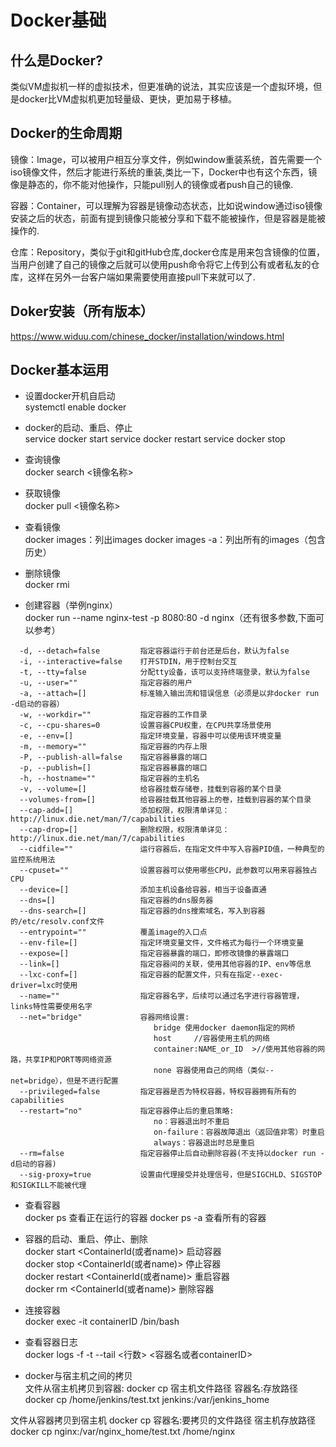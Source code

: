 # Docker基础

## 什么是Docker?
类似VM虚拟机一样的虚拟技术，但更准确的说法，其实应该是一个虚拟环境，但是docker比VM虚拟机更加轻量级、更快，更加易于移植。

## Docker的生命周期
镜像：Image，可以被用户相互分享文件，例如window重装系统，首先需要一个iso镜像文件，然后才能进行系统的重装,类比一下，Docker中也有这个东西，镜像是静态的，你不能对他操作，只能pull别人的镜像或者push自己的镜像.

容器：Container，可以理解为容器是镜像动态状态，比如说window通过iso镜像安装之后的状态，前面有提到镜像只能被分享和下载不能被操作，但是容器是能被操作的.

仓库：Repository，类似于git和gitHub仓库,docker仓库是用来包含镜像的位置，当用户创建了自己的镜像之后就可以使用push命令将它上传到公有或者私友的仓库，这样在另外一台客户端如果需要使用直接pull下来就可以了.


## Doker安装（所有版本）
https://www.widuu.com/chinese_docker/installation/windows.html

## Docker基本运用
* 设置docker开机自启动<br>
systemctl enable docker
  
* docker的启动、重启、停止<br>
service docker start
service docker restart
service docker stop

* 查询镜像<br>
docker search <镜像名称>

* 获取镜像<br>
docker pull <镜像名称>

* 查看镜像<br>
 docker images：列出images
 docker images -a：列出所有的images（包含历史）
 
* 删除镜像<br>
 docker rmi  <image ID>
  
* 创建容器（举例nginx）<br>
docker run --name nginx-test -p 8080:80 -d nginx（还有很多参数,下面可以参考）
```
  -d, --detach=false         指定容器运行于前台还是后台，默认为false   
  -i, --interactive=false    打开STDIN，用于控制台交互  
  -t, --tty=false            分配tty设备，该可以支持终端登录，默认为false  
  -u, --user=""              指定容器的用户  
  -a, --attach=[]            标准输入输出流和错误信息（必须是以非docker run -d启动的容器）
  -w, --workdir=""           指定容器的工作目录 
  -c, --cpu-shares=0         设置容器CPU权重，在CPU共享场景使用  
  -e, --env=[]               指定环境变量，容器中可以使用该环境变量  
  -m, --memory=""            指定容器的内存上限  
  -P, --publish-all=false    指定容器暴露的端口  
  -p, --publish=[]           指定容器暴露的端口 
  -h, --hostname=""          指定容器的主机名  
  -v, --volume=[]            给容器挂载存储卷，挂载到容器的某个目录  
  --volumes-from=[]          给容器挂载其他容器上的卷，挂载到容器的某个目录
  --cap-add=[]               添加权限，权限清单详见：http://linux.die.net/man/7/capabilities  
  --cap-drop=[]              删除权限，权限清单详见：http://linux.die.net/man/7/capabilities  
  --cidfile=""               运行容器后，在指定文件中写入容器PID值，一种典型的监控系统用法  
  --cpuset=""                设置容器可以使用哪些CPU，此参数可以用来容器独占CPU  
  --device=[]                添加主机设备给容器，相当于设备直通  
  --dns=[]                   指定容器的dns服务器  
  --dns-search=[]            指定容器的dns搜索域名，写入到容器的/etc/resolv.conf文件  
  --entrypoint=""            覆盖image的入口点  
  --env-file=[]              指定环境变量文件，文件格式为每行一个环境变量  
  --expose=[]                指定容器暴露的端口，即修改镜像的暴露端口  
  --link=[]                  指定容器间的关联，使用其他容器的IP、env等信息  
  --lxc-conf=[]              指定容器的配置文件，只有在指定--exec-driver=lxc时使用  
  --name=""                  指定容器名字，后续可以通过名字进行容器管理，links特性需要使用名字  
  --net="bridge"             容器网络设置:
                                bridge 使用docker daemon指定的网桥     
                                host     //容器使用主机的网络  
                                container:NAME_or_ID  >//使用其他容器的网路，共享IP和PORT等网络资源  
                                none 容器使用自己的网络（类似--net=bridge），但是不进行配置 
  --privileged=false         指定容器是否为特权容器，特权容器拥有所有的capabilities  
  --restart="no"             指定容器停止后的重启策略:
                                no：容器退出时不重启  
                                on-failure：容器故障退出（返回值非零）时重启 
                                always：容器退出时总是重启  
  --rm=false                 指定容器停止后自动删除容器(不支持以docker run -d启动的容器)  
  --sig-proxy=true           设置由代理接受并处理信号，但是SIGCHLD、SIGSTOP和SIGKILL不能被代理  
```  
* 查看容器<br>
  docker ps    查看正在运行的容器
  docker ps -a 查看所有的容器
   
   
* 容器的启动、重启、停止、删除<br>
 docker start <ContainerId(或者name)>     启动容器<br>
 docker stop <ContainerId(或者name)>      停止容器<br>
 docker restart <ContainerId(或者name)>   重启容器<br>
 docker rm <ContainerId(或者name)>        删除容器<br>

* 连接容器<br>
docker exec -it containerID /bin/bash

* 查看容器日志<br>
docker logs -f -t --tail <行数> <容器名或者containerID>

* docker与宿主机之间的拷贝<br>
文件从宿主机拷贝到容器:  docker cp 宿主机文件路径   容器名:存放路径<br>
docker cp /home/jenkins/test.txt jenkins:/var/jenkins_home

文件从容器拷贝到宿主机   docker cp 容器名:要拷贝的文件路径  宿主机存放路径 <br> 
docker cp nginx:/var/nginx_home/test.txt /home/nginx
